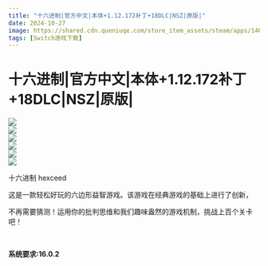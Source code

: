 ```yaml
---
title: "十六进制|官方中文|本体+1.12.172补丁+18DLC|NSZ|原版|"
date: 2024-10-27
image: https://shared.cdn.queniuqe.com/store_item_assets/steam/apps/1463920/capsule_616x353_schinese.jpg?t=1706783221
tags: [Switch游戏下载]
---
```


# 十六进制|官方中文|本体+1.12.172补丁+18DLC|NSZ|原版|

<p><img src="https://shared.cdn.queniuqe.com/store_item_assets/steam/apps/1463920/capsule_616x353_schinese.jpg?t=1706783221"/><br/>
<img src="https://shared.cdn.queniuqe.com/store_item_assets/steam/apps/1463920/ss_463366f979474f55900357b33eefe8abff326ae7.600x338.jpg?t=1706783221"/><br/>
<img src="https://shared.cdn.queniuqe.com/store_item_assets/steam/apps/1463920/ss_5c9bab6a5e0e7f6e923e6dae3f062a4a1627ba30.600x338.jpg?t=1706783221"/><br/>
<img src="https://shared.cdn.queniuqe.com/store_item_assets/steam/apps/1463920/ss_0724f1106a148d32196aaaed1df437582d926822.600x338.jpg?t=1706783221"/><br/>
<img src="https://shared.cdn.queniuqe.com/store_item_assets/steam/apps/1463920/ss_38c769dd7a5b1fd38a1ae4bb85c4d9d733165b3a.600x338.jpg?t=1706783221"/><br/>
<img src="https://shared.cdn.queniuqe.com/store_item_assets/steam/apps/1463920/ss_8e3d5641d99748f38f9123098a8d312061c94153.600x338.jpg?t=1706783221"/></p>
<p>十六进制 hexceed</p>
<p>这是一款轻松好玩的六边形益智游戏。该游戏在经典游戏的基础上进行了创新，</p>
<p>不再需要猜测！运用你的批判思维和我们趣味盎然的游戏机制，挑战上百个关卡吧！</p>
<p> </p>
<p><strong>系统要求:16.0.2</strong></p>
<p><strong></strong></p>
<p><strong></strong></p>
